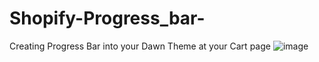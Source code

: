 # Shopify-Progress_bar-
Creating Progress Bar into your Dawn Theme at your Cart page 
![image](https://github.com/chintanjain137/Shopify-Progress_bar-/assets/79692092/7747b3bd-0e23-4f99-924f-0c1a8acb7fda)
